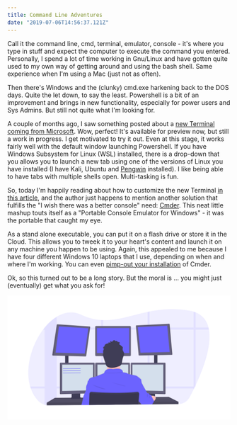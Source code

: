 ```yaml
---
title: Command Line Adventures
date: "2019-07-06T14:56:37.121Z"
---
```


Call it the command line, cmd, terminal, emulator, console - it's where you type in stuff and expect the computer to execute the command you entered. Personally, I spend a lot of time working in Gnu/Linux and have gotten quite used to my own way of getting around and using the bash shell. Same experience when I'm using a Mac (just not as often).  

Then there's Windows and the (clunky) cmd.exe harkening back to the DOS days. Quite the let down, to say the least. Powershell is a bit of an improvement and brings in new functionality, especially for power users and Sys Admins. But still not quite what I'm looking for. 

A couple of months ago, I saw something posted about a [new Terminal coming from Microsoft](https://devblogs.microsoft.com/commandline/introducing-windows-terminal/). Wow, perfect! It's available for preview now, but still a work in progress. I get motivated to try it out. Even at this stage, it works fairly well with the default window launching Powershell. If you have Windows Subsystem for Linux (WSL) installed, there is a drop-down that you allows you to launch a new tab using one of the versions of Linux you have installed (I have Kali, Ubuntu and [Pengwin](https://www.pengwin.dev/) installed). I like being able to have tabs with multiple shells open. Multi-tasking is fun.

So, today I'm happily reading about how to customize the new Terminal [in this article](https://dev.to/expertsinside/how-to-customize-the-new-windows-terminal-with-visual-studio-code-56b1), and the author just happens to mention another solution that fulfills the "I wish there was a better console" need: [Cmder](https://cmder.net/). This neat little mashup touts itself as a "Portable Console Emulator for Windows" - it was the portable that caught my eye.  

As a stand alone executable, you can put it on a flash drive or store it in the Cloud. This allows you to tweek it to your heart's content and launch it on any machine you happen to be using. Again, this appealed to me because I have four different Windows 10 laptops that I use, depending on when and where I'm working. You can even [pimp-out your installation](https://gist.github.com/jchandra74/5b0c94385175c7a8d1cb39bc5157365e) of Cmder.

Ok, so this turned out to be a long story.  But the moral is ... you might just (eventually) get what you ask for!

![Programming](./undraw_programming.png)